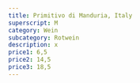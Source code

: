 ```yaml
---
title: Primitivo di Manduria, Italy
superscript: M
category: Wein
subcategory: Rotwein
description: x
price1: 6,5
price2: 14,5
price3: 18,5
---
```

